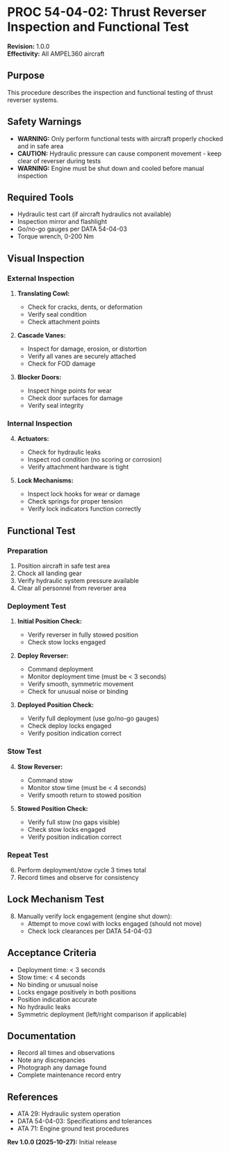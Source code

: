 # PROC 54-04-02: Thrust Reverser Inspection and Functional Test

**Revision:** 1.0.0  
**Effectivity:** All AMPEL360 aircraft

## Purpose
This procedure describes the inspection and functional testing of thrust reverser systems.

## Safety Warnings
- **WARNING:** Only perform functional tests with aircraft properly chocked and in safe area
- **CAUTION:** Hydraulic pressure can cause component movement - keep clear of reverser during tests
- **WARNING:** Engine must be shut down and cooled before manual inspection

## Required Tools
- Hydraulic test cart (if aircraft hydraulics not available)
- Inspection mirror and flashlight
- Go/no-go gauges per DATA 54-04-03
- Torque wrench, 0-200 Nm

## Visual Inspection

### External Inspection
1. **Translating Cowl:**
   - Check for cracks, dents, or deformation
   - Verify seal condition
   - Check attachment points

2. **Cascade Vanes:**
   - Inspect for damage, erosion, or distortion
   - Verify all vanes are securely attached
   - Check for FOD damage

3. **Blocker Doors:**
   - Inspect hinge points for wear
   - Check door surfaces for damage
   - Verify seal integrity

### Internal Inspection
4. **Actuators:**
   - Check for hydraulic leaks
   - Inspect rod condition (no scoring or corrosion)
   - Verify attachment hardware is tight

5. **Lock Mechanisms:**
   - Inspect lock hooks for wear or damage
   - Check springs for proper tension
   - Verify lock indicators function correctly

## Functional Test

### Preparation
1. Position aircraft in safe test area
2. Chock all landing gear
3. Verify hydraulic system pressure available
4. Clear all personnel from reverser area

### Deployment Test
1. **Initial Position Check:**
   - Verify reverser in fully stowed position
   - Check stow locks engaged

2. **Deploy Reverser:**
   - Command deployment
   - Monitor deployment time (must be < 3 seconds)
   - Verify smooth, symmetric movement
   - Check for unusual noise or binding

3. **Deployed Position Check:**
   - Verify full deployment (use go/no-go gauges)
   - Check deploy locks engaged
   - Verify position indication correct

### Stow Test
4. **Stow Reverser:**
   - Command stow
   - Monitor stow time (must be < 4 seconds)
   - Verify smooth return to stowed position

5. **Stowed Position Check:**
   - Verify full stow (no gaps visible)
   - Check stow locks engaged
   - Verify position indication correct

### Repeat Test
6. Perform deployment/stow cycle 3 times total
7. Record times and observe for consistency

## Lock Mechanism Test
8. Manually verify lock engagement (engine shut down):
   - Attempt to move cowl with locks engaged (should not move)
   - Check lock clearances per DATA 54-04-03

## Acceptance Criteria
- Deployment time: < 3 seconds
- Stow time: < 4 seconds
- No binding or unusual noise
- Locks engage positively in both positions
- Position indication accurate
- No hydraulic leaks
- Symmetric deployment (left/right comparison if applicable)

## Documentation
- Record all times and observations
- Note any discrepancies
- Photograph any damage found
- Complete maintenance record entry

## References
- ATA 29: Hydraulic system operation
- DATA 54-04-03: Specifications and tolerances
- ATA 71: Engine ground test procedures

**Rev 1.0.0 (2025-10-27):** Initial release
